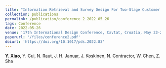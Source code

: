 ```yaml
---
title: "Information Retrieval and Survey Design For Two-Stage Customer Preference Modeling"
collection: publications
permalink: /publication/conference_2_2022_05_26
tags: Conference
date: 2022-05-26
venue: '17th International Design Conference, Cavtat, Croatia, May 23-26, 2022.'
paperurl: '/files/conference2.pdf'
doiurl: 'https://doi.org/10.1017/pds.2022.83'
---
```

**Y. Xiao**, Y. Cui, N. Raut, J. H. Januar, J. Koskinen, N. Contractor, W. Chen, Z. Sha
